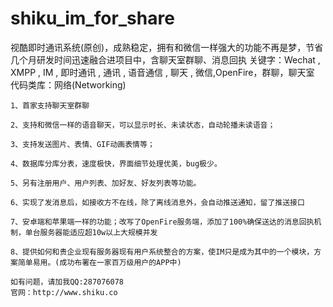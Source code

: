 shiku_im_for_share
==================

视酷即时通讯系统(原创)，成熟稳定，拥有和微信一样强大的功能不再是梦，节省几个月研发时间迅速融合进项目中，含聊天室群聊、消息回执
关键字：Wechat , XMPP , IM , 即时通讯 , 通讯 , 语音通信 , 聊天 , 微信,OpenFire，群聊，聊天室
代码类库：网络(Networking)

    1、首家支持聊天室群聊

    2、支持和微信一样的语音聊天，可以显示时长、未读状态，自动轮播未读语音； 

    3、支持发送图片、表情、GIF动画表情等； 

    4、数据库分库分表，速度极快，界面细节处理优美，bug极少。 

    5、另有注册用户、用户列表、加好友、好友列表等功能。 

    6、实现了发消息后，如接收方不在线，除了离线消息外，会自动推送通知，留了推送接口

    7、安卓端和苹果端一样的功能；改写了OpenFire服务端，添加了100%确保送达的消息回执机制，单台服务器能适应超10w以上大规模并发

    8、提供如何和贵企业现有服务器现有用户系统整合的方案，使IM只是成为其中的一个模块，方案简单易用。(成功布署在一家百万级用户的APP中)

    如有问题，请加我QQ:287076078
    官网：http://www.shiku.co
